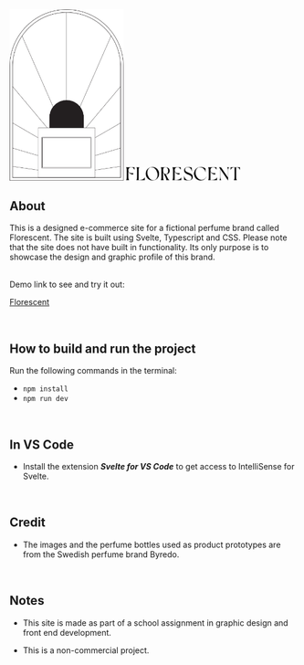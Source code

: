 <img src="./public/symbol-florescent.svg" width="200rem"/>
<img src="./public/logotyp-florescent.svg" width="200rem"/>

## About

This is a designed e-commerce site for a fictional perfume brand called Florescent. The site is built using Svelte, Typescript and CSS. Please note that the site does not have built in functionality. Its only purpose is to showcase the design and graphic profile of this brand.

<br>
Demo link to see and try it out:

[Florescent](https://florescent.netlify.app/)

<br>

## How to build and run the project

Run the following commands in the terminal:

- `npm install`
- `npm run dev`

<br>

## In VS Code

- Install the extension **_Svelte for VS Code_** to get access to IntelliSense for Svelte.

<br>

## Credit

- The images and the perfume bottles used as product prototypes are from the Swedish perfume brand Byredo.

<br>

## Notes

- This site is made as part of a school assignment in graphic design and front end development.

- This is a non-commercial project.
